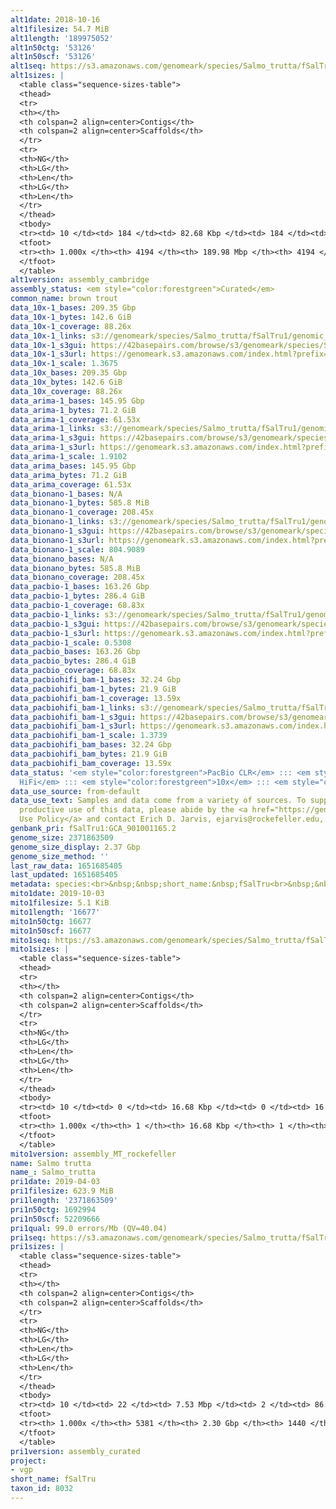 ```yaml
---
alt1date: 2018-10-16
alt1filesize: 54.7 MiB
alt1length: '189975052'
alt1n50ctg: '53126'
alt1n50scf: '53126'
alt1seq: https://s3.amazonaws.com/genomeark/species/Salmo_trutta/fSalTru1/assembly_cambridge/fSalTru1.alt.asm.20181016.fasta.gz
alt1sizes: |
  <table class="sequence-sizes-table">
  <thead>
  <tr>
  <th></th>
  <th colspan=2 align=center>Contigs</th>
  <th colspan=2 align=center>Scaffolds</th>
  </tr>
  <tr>
  <th>NG</th>
  <th>LG</th>
  <th>Len</th>
  <th>LG</th>
  <th>Len</th>
  </tr>
  </thead>
  <tbody>
  <tr><td> 10 </td><td> 184 </td><td> 82.68 Kbp </td><td> 184 </td><td> 82.68 Kbp </td></tr><tr><td> 20 </td><td> 434 </td><td> 70.31 Kbp </td><td> 434 </td><td> 70.31 Kbp </td></tr><tr><td> 30 </td><td> 720 </td><td> 63.17 Kbp </td><td> 720 </td><td> 63.17 Kbp </td></tr><tr><td> 40 </td><td> 1035 </td><td> 57.51 Kbp </td><td> 1035 </td><td> 57.51 Kbp </td></tr><tr style="background-color:#cccccc;"><td> 50 </td><td> 1379 </td><td> 53.13 Kbp </td><td> 1379 </td><td> 53.13 Kbp </td></tr><tr><td> 60 </td><td> 1751 </td><td> 48.87 Kbp </td><td> 1751 </td><td> 48.87 Kbp </td></tr><tr><td> 70 </td><td> 2161 </td><td> 43.87 Kbp </td><td> 2161 </td><td> 43.87 Kbp </td></tr><tr><td> 80 </td><td> 2624 </td><td> 37.88 Kbp </td><td> 2624 </td><td> 37.88 Kbp </td></tr><tr><td> 90 </td><td> 3183 </td><td> 29.83 Kbp </td><td> 3183 </td><td> 29.83 Kbp </td></tr><tr><td> 100 </td><td> 4193 </td><td> 164  bp </td><td> 4193 </td><td> 164  bp </td></tr></tbody>
  <tfoot>
  <tr><th> 1.000x </th><th> 4194 </th><th> 189.98 Mbp </th><th> 4194 </th><th> 189.98 Mbp </th></tr>
  </tfoot>
  </table>
alt1version: assembly_cambridge
assembly_status: <em style="color:forestgreen">Curated</em>
common_name: brown trout
data_10x-1_bases: 209.35 Gbp
data_10x-1_bytes: 142.6 GiB
data_10x-1_coverage: 88.26x
data_10x-1_links: s3://genomeark/species/Salmo_trutta/fSalTru1/genomic_data/10x/<br>
data_10x-1_s3gui: https://42basepairs.com/browse/s3/genomeark/species/Salmo_trutta/fSalTru1/genomic_data/10x/
data_10x-1_s3url: https://genomeark.s3.amazonaws.com/index.html?prefix=species/Salmo_trutta/fSalTru1/genomic_data/10x/
data_10x-1_scale: 1.3675
data_10x_bases: 209.35 Gbp
data_10x_bytes: 142.6 GiB
data_10x_coverage: 88.26x
data_arima-1_bases: 145.95 Gbp
data_arima-1_bytes: 71.2 GiB
data_arima-1_coverage: 61.53x
data_arima-1_links: s3://genomeark/species/Salmo_trutta/fSalTru1/genomic_data/arima/<br>
data_arima-1_s3gui: https://42basepairs.com/browse/s3/genomeark/species/Salmo_trutta/fSalTru1/genomic_data/arima/
data_arima-1_s3url: https://genomeark.s3.amazonaws.com/index.html?prefix=species/Salmo_trutta/fSalTru1/genomic_data/arima/
data_arima-1_scale: 1.9102
data_arima_bases: 145.95 Gbp
data_arima_bytes: 71.2 GiB
data_arima_coverage: 61.53x
data_bionano-1_bases: N/A
data_bionano-1_bytes: 585.8 MiB
data_bionano-1_coverage: 208.45x
data_bionano-1_links: s3://genomeark/species/Salmo_trutta/fSalTru1/genomic_data/bionano/<br>
data_bionano-1_s3gui: https://42basepairs.com/browse/s3/genomeark/species/Salmo_trutta/fSalTru1/genomic_data/bionano/
data_bionano-1_s3url: https://genomeark.s3.amazonaws.com/index.html?prefix=species/Salmo_trutta/fSalTru1/genomic_data/bionano/
data_bionano-1_scale: 804.9089
data_bionano_bases: N/A
data_bionano_bytes: 585.8 MiB
data_bionano_coverage: 208.45x
data_pacbio-1_bases: 163.26 Gbp
data_pacbio-1_bytes: 286.4 GiB
data_pacbio-1_coverage: 68.83x
data_pacbio-1_links: s3://genomeark/species/Salmo_trutta/fSalTru1/genomic_data/pacbio/<br>
data_pacbio-1_s3gui: https://42basepairs.com/browse/s3/genomeark/species/Salmo_trutta/fSalTru1/genomic_data/pacbio/
data_pacbio-1_s3url: https://genomeark.s3.amazonaws.com/index.html?prefix=species/Salmo_trutta/fSalTru1/genomic_data/pacbio/
data_pacbio-1_scale: 0.5308
data_pacbio_bases: 163.26 Gbp
data_pacbio_bytes: 286.4 GiB
data_pacbio_coverage: 68.83x
data_pacbiohifi_bam-1_bases: 32.24 Gbp
data_pacbiohifi_bam-1_bytes: 21.9 GiB
data_pacbiohifi_bam-1_coverage: 13.59x
data_pacbiohifi_bam-1_links: s3://genomeark/species/Salmo_trutta/fSalTru1/genomic_data/pacbio_hifi/<br>
data_pacbiohifi_bam-1_s3gui: https://42basepairs.com/browse/s3/genomeark/species/Salmo_trutta/fSalTru1/genomic_data/pacbio_hifi/
data_pacbiohifi_bam-1_s3url: https://genomeark.s3.amazonaws.com/index.html?prefix=species/Salmo_trutta/fSalTru1/genomic_data/pacbio_hifi/
data_pacbiohifi_bam-1_scale: 1.3739
data_pacbiohifi_bam_bases: 32.24 Gbp
data_pacbiohifi_bam_bytes: 21.9 GiB
data_pacbiohifi_bam_coverage: 13.59x
data_status: '<em style="color:forestgreen">PacBio CLR</em> ::: <em style="color:forestgreen">PacBio
  HiFi</em> ::: <em style="color:forestgreen">10x</em> ::: <em style="color:forestgreen">Arima</em>'
data_use_source: from-default
data_use_text: Samples and data come from a variety of sources. To support fair and
  productive use of this data, please abide by the <a href="https://genome10k.soe.ucsc.edu/data-use-policies/">Data
  Use Policy</a> and contact Erich D. Jarvis, ejarvis@rockefeller.edu, with any questions.
genbank_pri: fSalTru1:GCA_901001165.2
genome_size: 2371863509
genome_size_display: 2.37 Gbp
genome_size_method: ''
last_raw_data: 1651685405
last_updated: 1651685405
metadata: species:<br>&nbsp;&nbsp;short_name:&nbsp;fSalTru<br>&nbsp;&nbsp;name:&nbsp;Salmo&nbsp;trutta<br>&nbsp;&nbsp;taxon_id:&nbsp;8032<br>&nbsp;&nbsp;common_name:&nbsp;brown&nbsp;trout<br>&nbsp;&nbsp;order:<br>&nbsp;&nbsp;&nbsp;&nbsp;name:&nbsp;Salmoniformes<br>&nbsp;&nbsp;family:<br>&nbsp;&nbsp;&nbsp;&nbsp;name:&nbsp;Salmonidae<br>&nbsp;&nbsp;individuals:<br>&nbsp;&nbsp;&nbsp;&nbsp;-&nbsp;short_name:&nbsp;fSalTru1<br>&nbsp;&nbsp;&nbsp;&nbsp;&nbsp;&nbsp;biosample_id:&nbsp;SAMEA11296537<br>&nbsp;&nbsp;&nbsp;&nbsp;&nbsp;&nbsp;sex:&nbsp;female<br>&nbsp;&nbsp;genome_size:<br>&nbsp;&nbsp;genome_size_method:<br>&nbsp;&nbsp;project:&nbsp;[&nbsp;vgp&nbsp;]<br>
mito1date: 2019-10-03
mito1filesize: 5.1 KiB
mito1length: '16677'
mito1n50ctg: 16677
mito1n50scf: 16677
mito1seq: https://s3.amazonaws.com/genomeark/species/Salmo_trutta/fSalTru1/assembly_MT_rockefeller/fSalTru1.MT.20191003.fasta.gz
mito1sizes: |
  <table class="sequence-sizes-table">
  <thead>
  <tr>
  <th></th>
  <th colspan=2 align=center>Contigs</th>
  <th colspan=2 align=center>Scaffolds</th>
  </tr>
  <tr>
  <th>NG</th>
  <th>LG</th>
  <th>Len</th>
  <th>LG</th>
  <th>Len</th>
  </tr>
  </thead>
  <tbody>
  <tr><td> 10 </td><td> 0 </td><td> 16.68 Kbp </td><td> 0 </td><td> 16.68 Kbp </td></tr><tr><td> 20 </td><td> 0 </td><td> 16.68 Kbp </td><td> 0 </td><td> 16.68 Kbp </td></tr><tr><td> 30 </td><td> 0 </td><td> 16.68 Kbp </td><td> 0 </td><td> 16.68 Kbp </td></tr><tr><td> 40 </td><td> 0 </td><td> 16.68 Kbp </td><td> 0 </td><td> 16.68 Kbp </td></tr><tr style="background-color:#cccccc;"><td> 50 </td><td> 0 </td><td style="background-color:#ff8888;"> 16.68 Kbp </td><td> 0 </td><td style="background-color:#ff8888;"> 16.68 Kbp </td></tr><tr><td> 60 </td><td> 0 </td><td> 16.68 Kbp </td><td> 0 </td><td> 16.68 Kbp </td></tr><tr><td> 70 </td><td> 0 </td><td> 16.68 Kbp </td><td> 0 </td><td> 16.68 Kbp </td></tr><tr><td> 80 </td><td> 0 </td><td> 16.68 Kbp </td><td> 0 </td><td> 16.68 Kbp </td></tr><tr><td> 90 </td><td> 0 </td><td> 16.68 Kbp </td><td> 0 </td><td> 16.68 Kbp </td></tr><tr><td> 100 </td><td> 0 </td><td> 16.68 Kbp </td><td> 0 </td><td> 16.68 Kbp </td></tr></tbody>
  <tfoot>
  <tr><th> 1.000x </th><th> 1 </th><th> 16.68 Kbp </th><th> 1 </th><th> 16.68 Kbp </th></tr>
  </tfoot>
  </table>
mito1version: assembly_MT_rockefeller
name: Salmo trutta
name_: Salmo_trutta
pri1date: 2019-04-03
pri1filesize: 623.9 MiB
pri1length: '2371863509'
pri1n50ctg: 1692994
pri1n50scf: 52209666
pri1qual: 99.0 errors/Mb (QV=40.04)
pri1seq: https://s3.amazonaws.com/genomeark/species/Salmo_trutta/fSalTru1/assembly_curated/fSalTru1.pri.cur.20190403.fasta.gz
pri1sizes: |
  <table class="sequence-sizes-table">
  <thead>
  <tr>
  <th></th>
  <th colspan=2 align=center>Contigs</th>
  <th colspan=2 align=center>Scaffolds</th>
  </tr>
  <tr>
  <th>NG</th>
  <th>LG</th>
  <th>Len</th>
  <th>LG</th>
  <th>Len</th>
  </tr>
  </thead>
  <tbody>
  <tr><td> 10 </td><td> 22 </td><td> 7.53 Mbp </td><td> 2 </td><td> 86.25 Mbp </td></tr><tr><td> 20 </td><td> 59 </td><td> 5.36 Mbp </td><td> 5 </td><td> 74.75 Mbp </td></tr><tr><td> 30 </td><td> 112 </td><td> 3.65 Mbp </td><td> 8 </td><td> 66.90 Mbp </td></tr><tr><td> 40 </td><td> 186 </td><td> 2.66 Mbp </td><td> 12 </td><td> 59.76 Mbp </td></tr><tr style="background-color:#cccccc;"><td> 50 </td><td> 294 </td><td style="background-color:#88ff88;"> 1.69 Mbp </td><td> 17 </td><td style="background-color:#88ff88;"> 52.21 Mbp </td></tr><tr><td> 60 </td><td> 464 </td><td> 1.07 Mbp </td><td> 21 </td><td> 49.36 Mbp </td></tr><tr><td> 70 </td><td> 740 </td><td> 0.65 Mbp </td><td> 26 </td><td> 46.38 Mbp </td></tr><tr><td> 80 </td><td> 1197 </td><td> 384.60 Kbp </td><td> 31 </td><td> 44.89 Mbp </td></tr><tr><td> 90 </td><td> 2068 </td><td> 177.55 Kbp </td><td> 38 </td><td> 25.48 Mbp </td></tr><tr><td> 100 </td><td> 5380 </td><td> 1  bp </td><td> 1439 </td><td> 6.00 Kbp </td></tr></tbody>
  <tfoot>
  <tr><th> 1.000x </th><th> 5381 </th><th> 2.30 Gbp </th><th> 1440 </th><th> 2.37 Gbp </th></tr>
  </tfoot>
  </table>
pri1version: assembly_curated
project:
- vgp
short_name: fSalTru
taxon_id: 8032
---
```

